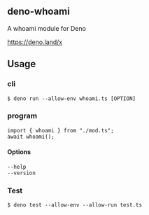 ## deno-whoami
A whoami module for Deno

https://deno.land/x


## Usage

### cli
    $ deno run --allow-env whoami.ts [OPTION]

### program
    import { whoami } from "./mod.ts";
    await whoami();

#### Options
`--help`  
`--version`  

### Test
    $ deno test --allow-env --allow-run test.ts
